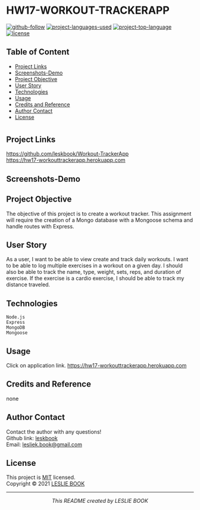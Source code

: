  
  # HW17-WORKOUT-TRACKERAPP
  [![github-follow](https://img.shields.io/github/followers/leskbook?label=Follow&logoColor=purple&style=social)](https://github.com/leskbook)
  [![project-languages-used](https://img.shields.io/github/languages/count/leskbook/Workout-TrackerApp?color=important)](https://github.com/leskbook/Workout-TrackerApp)
  [![project-top-language](https://img.shields.io/github/languages/top/leskbook/Workout-TrackerApp?color=blueviolet)](https://github.com/leskbook/Workout-TrackerApp)
  [![license](https://img.shields.io/badge/License-MIT-brightgreen.svg)](https://choosealicense.com/licenses/mit/)
  ## Table of Content
  * [ Project Links ](#Project-Links)
  * [ Screenshots-Demo ](#Screenshots)
  * [ Project Objective ](#Project-Objective)
  * [ User Story ](#User-Story)
  * [ Technologies ](#Technologies)  
  * [ Usage ](#Usage)
  * [ Credits and Reference ](#Credits-and-Reference)  
  * [ Author Contact ](#Author-Contact)
  * [ License ](#License)
  #
  ##  Project Links
  https://github.com/leskbook/Workout-TrackerApp<br>
  https://hw17-workouttrackerapp.herokuapp.com
  
  ## Screenshots-Demo
  
  
  ## Project Objective
  The objective of this project is to create a workout tracker. This assignment will require the creation of a Mongo database with a Mongoose schema and handle routes with Express.
  
  ## User Story
  As a user, I want to be able to view create and track daily workouts. I want to be able to log multiple exercises in a workout on a given day. I should also be able to track the name, type, weight, sets, reps, and duration of exercise. If the exercise is a cardio exercise, I should be able to track my distance traveled.
  ## Technologies 
  ```
  Node.js
  Express
  MongoDB
  Mongoose
  
  ```
    
  ## Usage 
  Click on application link. https://hw17-workouttrackerapp.herokuapp.com
  
  ## Credits and Reference
  none
  
  ## Author Contact
  Contact the author with any questions!<br>
  Github link: [leskbook](https://github.com/leskbook)<br>
  Email: lesliek.book@gmail.com
  ## License
  This project is [MIT](https://choosealicense.com/licenses/mit/) licensed.<br />
  Copyright © 2021 [LESLIE BOOK](https://github.com/leskbook)
  
  <hr>
  <p align='center'><i>
  This README created by LESLIE BOOK
  </i></p>
  
